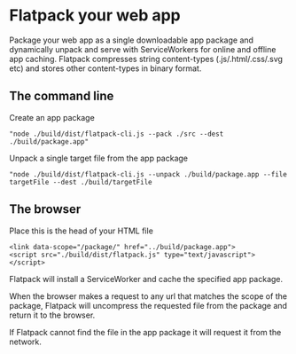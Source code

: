 Flatpack your web app
=====================
Package your web app as a single downloadable app package and dynamically unpack and serve with ServiceWorkers
for online and offline app caching.  Flatpack compresses string content-types (.js/.html/.css/.svg etc) and stores
other content-types in binary format.


The command line
-----------------

Create an app package

	"node ./build/dist/flatpack-cli.js --pack ./src --dest ./build/package.app"

Unpack a single target file from the app package

	"node ./build/dist/flatpack-cli.js --unpack ./build/package.app --file targetFile --dest ./build/targetFile



The browser
-----------
Place this is the head of your HTML file

	<link data-scope="/package/" href="../build/package.app">
	<script src="./build/dist/flatpack.js" type="text/javascript"></script>

Flatpack will install a ServiceWorker and cache the specified app package.

When the browser makes a request to any url that matches the scope of the package, Flatpack will uncompress the requested file
from the package and return it to the browser.

If Flatpack cannot find the file in the app package it will request it from the network.
